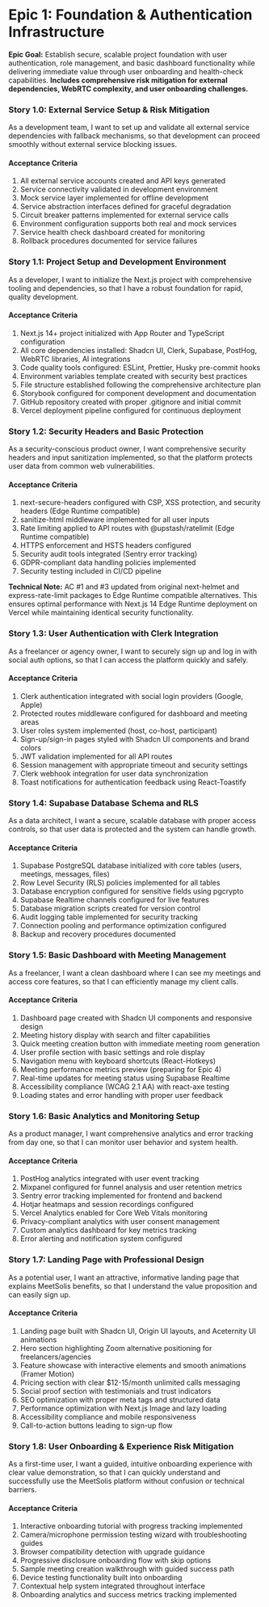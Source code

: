 # Epic 1: Foundation & Authentication Infrastructure

**Epic Goal:** Establish secure, scalable project foundation with user authentication, role management, and basic dashboard functionality while delivering immediate value through user onboarding and health-check capabilities. **Includes comprehensive risk mitigation for external dependencies, WebRTC complexity, and user onboarding challenges.**

### Story 1.0: External Service Setup & Risk Mitigation
As a development team,
I want to set up and validate all external service dependencies with fallback mechanisms,
so that development can proceed smoothly without external service blocking issues.

#### Acceptance Criteria
1. All external service accounts created and API keys generated
2. Service connectivity validated in development environment
3. Mock service layer implemented for offline development
4. Service abstraction interfaces defined for graceful degradation
5. Circuit breaker patterns implemented for external service calls
6. Environment configuration supports both real and mock services
7. Service health check dashboard created for monitoring
8. Rollback procedures documented for service failures

### Story 1.1: Project Setup and Development Environment
As a developer,
I want to initialize the Next.js project with comprehensive tooling and dependencies,
so that I have a robust foundation for rapid, quality development.

#### Acceptance Criteria
1. Next.js 14+ project initialized with App Router and TypeScript configuration
2. All core dependencies installed: Shadcn UI, Clerk, Supabase, PostHog, WebRTC libraries, AI integrations
3. Code quality tools configured: ESLint, Prettier, Husky pre-commit hooks
4. Environment variables template created with security best practices
5. File structure established following the comprehensive architecture plan
6. Storybook configured for component development and documentation
7. GitHub repository created with proper .gitignore and initial commit
8. Vercel deployment pipeline configured for continuous deployment

### Story 1.2: Security Headers and Basic Protection
As a security-conscious product owner,
I want comprehensive security headers and input sanitization implemented,
so that the platform protects user data from common web vulnerabilities.

#### Acceptance Criteria
1. next-secure-headers configured with CSP, XSS protection, and security headers (Edge Runtime compatible)
2. sanitize-html middleware implemented for all user inputs
3. Rate limiting applied to API routes with @upstash/ratelimit (Edge Runtime compatible)
4. HTTPS enforcement and HSTS headers configured
5. Security audit tools integrated (Sentry error tracking)
6. GDPR-compliant data handling policies implemented
7. Security testing included in CI/CD pipeline

**Technical Note:** AC #1 and #3 updated from original next-helmet and express-rate-limit packages to Edge Runtime compatible alternatives. This ensures optimal performance with Next.js 14 Edge Runtime deployment on Vercel while maintaining identical security functionality.

### Story 1.3: User Authentication with Clerk Integration
As a freelancer or agency owner,
I want to securely sign up and log in with social auth options,
so that I can access the platform quickly and safely.

#### Acceptance Criteria
1. Clerk authentication integrated with social login providers (Google, Apple)
2. Protected routes middleware configured for dashboard and meeting areas
3. User roles system implemented (host, co-host, participant)
4. Sign-up/sign-in pages styled with Shadcn UI components and brand colors
5. JWT validation implemented for all API routes
6. Session management with appropriate timeout and security settings
7. Clerk webhook integration for user data synchronization
8. Toast notifications for authentication feedback using React-Toastify

### Story 1.4: Supabase Database Schema and RLS
As a data architect,
I want a secure, scalable database with proper access controls,
so that user data is protected and the system can handle growth.

#### Acceptance Criteria
1. Supabase PostgreSQL database initialized with core tables (users, meetings, messages, files)
2. Row Level Security (RLS) policies implemented for all tables
3. Database encryption configured for sensitive fields using pgcrypto
4. Supabase Realtime channels configured for live features
5. Database migration scripts created for version control
6. Audit logging table implemented for security tracking
7. Connection pooling and performance optimization configured
8. Backup and recovery procedures documented

### Story 1.5: Basic Dashboard with Meeting Management
As a freelancer,
I want a clean dashboard where I can see my meetings and access core features,
so that I can efficiently manage my client calls.

#### Acceptance Criteria
1. Dashboard page created with Shadcn UI components and responsive design
2. Meeting history display with search and filter capabilities
3. Quick meeting creation button with immediate meeting room generation
4. User profile section with basic settings and role display
5. Navigation menu with keyboard shortcuts (React-Hotkeys)
6. Meeting performance metrics preview (preparing for Epic 4)
7. Real-time updates for meeting status using Supabase Realtime
8. Accessibility compliance (WCAG 2.1 AA) with react-axe testing
9. Loading states and error handling with proper user feedback

### Story 1.6: Basic Analytics and Monitoring Setup
As a product manager,
I want comprehensive analytics and error tracking from day one,
so that I can monitor user behavior and system health.

#### Acceptance Criteria
1. PostHog analytics integrated with user event tracking
2. Mixpanel configured for funnel analysis and user retention metrics
3. Sentry error tracking implemented for frontend and backend
4. Hotjar heatmaps and session recordings configured
5. Vercel Analytics enabled for Core Web Vitals monitoring
6. Privacy-compliant analytics with user consent management
7. Custom analytics dashboard for key metrics tracking
8. Error alerting and notification system configured

### Story 1.7: Landing Page with Professional Design
As a potential user,
I want an attractive, informative landing page that explains MeetSolis benefits,
so that I understand the value proposition and can easily sign up.

#### Acceptance Criteria
1. Landing page built with Shadcn UI, Origin UI layouts, and Aceternity UI animations
2. Hero section highlighting Zoom alternative positioning for freelancers/agencies
3. Feature showcase with interactive elements and smooth animations (Framer Motion)
4. Pricing section with clear $12-15/month unlimited calls messaging
5. Social proof section with testimonials and trust indicators
6. SEO optimization with proper meta tags and structured data
7. Performance optimization with Next.js Image and lazy loading
8. Accessibility compliance and mobile responsiveness
9. Call-to-action buttons leading to sign-up flow

### Story 1.8: User Onboarding & Experience Risk Mitigation
As a first-time user,
I want a guided, intuitive onboarding experience with clear value demonstration,
so that I can quickly understand and successfully use the MeetSolis platform without confusion or technical barriers.

#### Acceptance Criteria
1. Interactive onboarding tutorial with progress tracking implemented
2. Camera/microphone permission testing wizard with troubleshooting guides
3. Browser compatibility detection with upgrade guidance
4. Progressive disclosure onboarding flow with skip options
5. Sample meeting creation walkthrough with guided success path
6. Device testing functionality built into onboarding
7. Contextual help system integrated throughout interface
8. Onboarding analytics and success metrics tracking implemented
